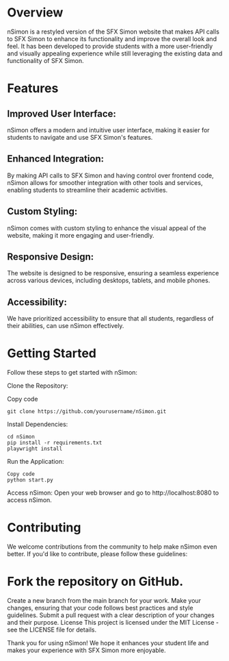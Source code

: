 # Overview
nSimon is a restyled version of the SFX Simon website that makes API calls to SFX Simon to enhance its functionality and improve the overall look and feel. It has been developed to provide students with a more user-friendly and visually appealing experience while still leveraging the existing data and functionality of SFX Simon.

# Features
## Improved User Interface: 
nSimon offers a modern and intuitive user interface, making it easier for students to navigate and use SFX Simon's features.

## Enhanced Integration: 
By making API calls to SFX Simon and having control over frontend code, nSimon allows for smoother integration with other tools and services, enabling students to streamline their academic activities.

## Custom Styling: 
nSimon comes with custom styling to enhance the visual appeal of the website, making it more engaging and user-friendly.

## Responsive Design: 
The website is designed to be responsive, ensuring a seamless experience across various devices, including desktops, tablets, and mobile phones.

## Accessibility: 
We have prioritized accessibility to ensure that all students, regardless of their abilities, can use nSimon effectively.

# Getting Started
Follow these steps to get started with nSimon:

Clone the Repository:

Copy code
```
git clone https://github.com/yourusername/nSimon.git
```
Install Dependencies:

```
cd nSimon
pip install -r requirements.txt
playwright install
```
Run the Application:

```
Copy code
python start.py
```
Access nSimon:
Open your web browser and go to http://localhost:8080 to access nSimon.

# Contributing
We welcome contributions from the community to help make nSimon even better. If you'd like to contribute, please follow these guidelines:

# Fork the repository on GitHub.
Create a new branch from the main branch for your work.
Make your changes, ensuring that your code follows best practices and style guidelines.
Submit a pull request with a clear description of your changes and their purpose.
License
This project is licensed under the MIT License - see the LICENSE file for details.

Thank you for using nSimon! We hope it enhances your student life and makes your experience with SFX Simon more enjoyable.
